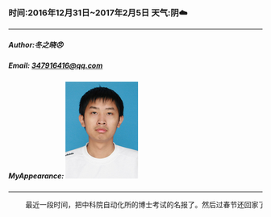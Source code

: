 ### 时间:2016年12月31日~2017年2月5日 天气:阴:cloud:
-----
#####   Author:冬之晓:angry:
#####   Email: 347916416@qq.com
#####   MyAppearance: ![MyAppearance](../MyPicture.JPG "我的头像")
----------

<pre>
    最近一段时间，把中科院自动化所的博士考试的名报了。然后过春节还回家了一趟，在回家的过程中和家人见面，感到很开心，就是今年没有见到楠楠哥哥，有点失落。然后过完年后我又回到焦作准备再学习一段时间，然后考完试就去找工作啦！
</pre>